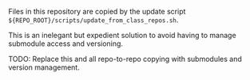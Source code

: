 Files in this repository are copied by the update script `${REPO_ROOT}/scripts/update_from_class_repos.sh`.

This is an inelegant but expedient solution to avoid having to manage submodule access and versioning.

TODO: Replace this and all repo-to-repo copying with submodules and version management.
